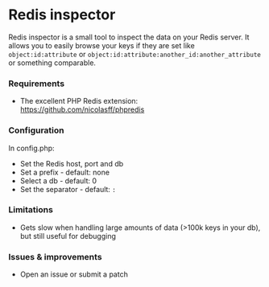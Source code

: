 Redis inspector
====
Redis inspector is a small tool to inspect the data on your Redis server. It allows you to easily browse your keys if they are set like `object:id:attribute` or `object:id:attribute:another_id:another_attribute` or something comparable.

### Requirements
* The excellent PHP Redis extension: https://github.com/nicolasff/phpredis

### Configuration
In config.php:

* Set the Redis host, port and db
* Set a prefix - default: none
* Select a db - default: 0
* Set the separator - default: `:`

### Limitations
* Gets slow when handling large amounts of data (>100k keys in your db), but still useful for debugging

### Issues & improvements
* Open an issue or submit a patch